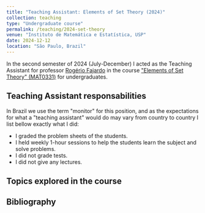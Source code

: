 ```yaml
---
title: "Teaching Assistant: Elements of Set Theory (2024)"
collection: teaching
type: "Undergraduate course"
permalink: /teaching/2024-set-theory
venue: "Instituto de Matemática e Estatística, USP"
date: 2024-12-12
location: "São Paulo, Brazil"
---
```

In the second semester of 2024 (July-December) I acted as the Teaching Assistant for professor [Rogério Fajardo](https://www.ime.usp.br/~fajardo/) in the course ["Elements of Set Theory" (MAT0331)](https://uspdigital.usp.br/jupiterweb/obterDisciplina?sgldis=MAT0331) for undergraduates.

Teaching Assistant responsabilities
------
In Brazil we use the term "monitor" for this position, and as the expectations for what a "teaching assistant" would do may vary from country to country I list bellow exactly what I did:
* I graded the problem sheets of the students.
* I held weekly 1-hour sessions to help the students learn the subject and solve problems.
* I did not grade tests.
* I did not give any lectures.


Topics explored in the course
------



Bibliography
------

